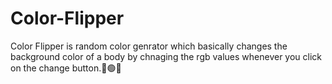 # Color-Flipper
Color Flipper is random color genrator which basically changes the background color of a body by chnaging the rgb values whenever you click on the change button.🔴🟢🔵
